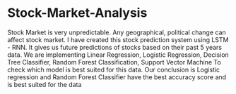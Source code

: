 # Stock-Market-Analysis
Stock Market is very unpredictable. Any geographical, political change can affect stock market. I have created this stock prediction system using LSTM - RNN. It gives us future predictions of stocks based
on their past 5 years data. We are implementing Linear Regression, Logistic Regression, Decision Tree Classifier, Random Forest Classification, Support Vector Machine To check which model is best suited for this data. 
Our conclusion is Logistic regression and Random Forest Classifier have the best accuracy score and is best suited for the data
